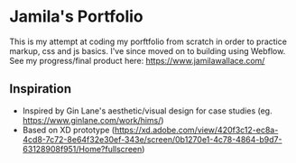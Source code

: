 # Jamila's Portfolio

This is my attempt at coding my porftfolio from scratch in order to practice markup, css and js basics. I've since moved on to building using Webflow. See my progress/final product here: https://www.jamilawallace.com/

## Inspiration

* Inspired by Gin Lane's aesthetic/visual design for case studies (eg. https://www.ginlane.com/work/hims/)
* Based on XD prototype (https://xd.adobe.com/view/420f3c12-ec8a-4cd8-7c72-8e64f32e30ef-343e/screen/0b1270e1-4c78-4864-b9d7-63128908f951/Home?fullscreen)
